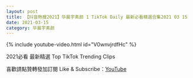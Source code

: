 ```yaml
---
layout: post
title: 【抖音熱搜2021】华晨宇素颜 1 TikTok Daily 最新必看精選合集2021 03 15
date: 2021-03-15
category: 华晨宇素颜
---
```


{% include youtube-video.html id="V0wnvjrdfHc" %}

2021必看 最新精選 Top TikTok Trending Clips

喜歡請點贊轉發加訂閱 Like & Subscribe：[YouTube](https://www.youtube.com/channel/UCAoR7VcanIPd04uEq_GIylA/videos)

